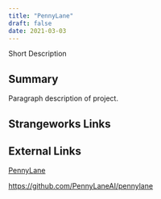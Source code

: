 ```yaml
---
title: "PennyLane"
draft: false
date: 2021-03-03
---
```


Short Description
<!--more-->
## Summary
Paragraph description of project.

## Strangeworks Links


## External Links
[PennyLane](https://pennylane.ai/)

https://github.com/PennyLaneAI/pennylane
